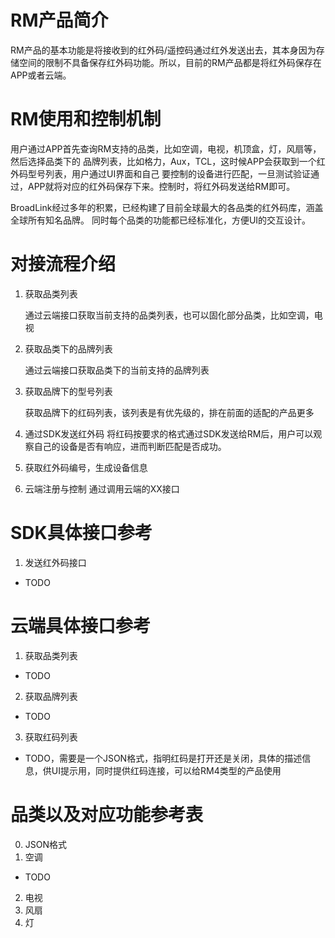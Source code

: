 # RM产品简介
RM产品的基本功能是将接收到的红外码/遥控码通过红外发送出去，其本身因为存储空间的限制不具备保存红外码功能。所以，目前的RM产品都是将红外码保存在APP或者云端。

# RM使用和控制机制
用户通过APP首先查询RM支持的品类，比如空调，电视，机顶盒，灯，风扇等，然后选择品类下的
品牌列表，比如格力，Aux，TCL，这时候APP会获取到一个红外码型号列表，用户通过UI界面和自己
要控制的设备进行匹配，一旦测试验证通过，APP就将对应的红外码保存下来。控制时，将红外码发送给RM即可。

BroadLink经过多年的积累，已经构建了目前全球最大的各品类的红外码库，涵盖全球所有知名品牌。
同时每个品类的功能都已经标准化，方便UI的交互设计。

# 对接流程介绍
1. 获取品类列表

   通过云端接口获取当前支持的品类列表，也可以固化部分品类，比如空调，电视
2. 获取品类下的品牌列表

   通过云端接口获取品类下的当前支持的品牌列表
3. 获取品牌下的型号列表

   获取品牌下的红码列表，该列表是有优先级的，排在前面的适配的产品更多
4. 通过SDK发送红外码
   将红码按要求的格式通过SDK发送给RM后，用户可以观察自己的设备是否有响应，进而判断匹配是否成功。
5. 获取红外码编号，生成设备信息

6. 云端注册与控制
   通过调用云端的XX接口

# SDK具体接口参考
1. 发送红外码接口
  * TODO

# 云端具体接口参考
1. 获取品类列表
  * TODO

2. 获取品牌列表
  * TODO

3. 获取红码列表
  * TODO，需要是一个JSON格式，指明红码是打开还是关闭，具体的描述信息，供UI提示用，同时提供红码连接，可以给RM4类型的产品使用

# 品类以及对应功能参考表
0. JSON格式
1. 空调
  * TODO
2. 电视
3. 风扇
4. 灯
